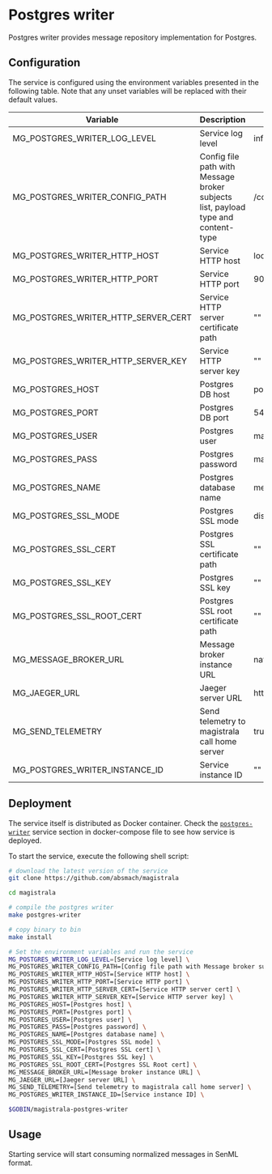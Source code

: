 # Postgres writer

Postgres writer provides message repository implementation for Postgres.

## Configuration

The service is configured using the environment variables presented in the
following table. Note that any unset variables will be replaced with their
default values.

| Variable                            | Description                                                                       | Default                        |
| ----------------------------------- | --------------------------------------------------------------------------------- | ------------------------------ |
| MG_POSTGRES_WRITER_LOG_LEVEL        | Service log level                                                                 | info                           |
| MG_POSTGRES_WRITER_CONFIG_PATH      | Config file path with Message broker subjects list, payload type and content-type | /config.toml                   |
| MG_POSTGRES_WRITER_HTTP_HOST        | Service HTTP host                                                                 | localhost                      |
| MG_POSTGRES_WRITER_HTTP_PORT        | Service HTTP port                                                                 | 9010                           |
| MG_POSTGRES_WRITER_HTTP_SERVER_CERT | Service HTTP server certificate path                                              | ""                             |
| MG_POSTGRES_WRITER_HTTP_SERVER_KEY  | Service HTTP server key                                                           | ""                             |
| MG_POSTGRES_HOST                    | Postgres DB host                                                                  | postgres                       |
| MG_POSTGRES_PORT                    | Postgres DB port                                                                  | 5432                           |
| MG_POSTGRES_USER                    | Postgres user                                                                     | magistrala                     |
| MG_POSTGRES_PASS                    | Postgres password                                                                 | magistrala                     |
| MG_POSTGRES_NAME                    | Postgres database name                                                            | messages                       |
| MG_POSTGRES_SSL_MODE                | Postgres SSL mode                                                                 | disabled                       |
| MG_POSTGRES_SSL_CERT                | Postgres SSL certificate path                                                     | ""                             |
| MG_POSTGRES_SSL_KEY                 | Postgres SSL key                                                                  | ""                             |
| MG_POSTGRES_SSL_ROOT_CERT           | Postgres SSL root certificate path                                                | ""                             |
| MG_MESSAGE_BROKER_URL               | Message broker instance URL                                                       | nats://localhost:4222          |
| MG_JAEGER_URL                       | Jaeger server URL                                                                 | http://jaeger:14268/api/traces |
| MG_SEND_TELEMETRY                   | Send telemetry to magistrala call home server                                     | true                           |
| MG_POSTGRES_WRITER_INSTANCE_ID      | Service instance ID                                                               | ""                             |

## Deployment

The service itself is distributed as Docker container. Check the [`postgres-writer`](https://github.com/absmach/magistrala/blob/main/docker/addons/postgres-writer/docker-compose.yml#L34-L59) service section in docker-compose file to see how service is deployed.

To start the service, execute the following shell script:

```bash
# download the latest version of the service
git clone https://github.com/absmach/magistrala

cd magistrala

# compile the postgres writer
make postgres-writer

# copy binary to bin
make install

# Set the environment variables and run the service
MG_POSTGRES_WRITER_LOG_LEVEL=[Service log level] \
MG_POSTGRES_WRITER_CONFIG_PATH=[Config file path with Message broker subjects list, payload type and content-type] \
MG_POSTGRES_WRITER_HTTP_HOST=[Service HTTP host] \
MG_POSTGRES_WRITER_HTTP_PORT=[Service HTTP port] \
MG_POSTGRES_WRITER_HTTP_SERVER_CERT=[Service HTTP server cert] \
MG_POSTGRES_WRITER_HTTP_SERVER_KEY=[Service HTTP server key] \
MG_POSTGRES_HOST=[Postgres host] \
MG_POSTGRES_PORT=[Postgres port] \
MG_POSTGRES_USER=[Postgres user] \
MG_POSTGRES_PASS=[Postgres password] \
MG_POSTGRES_NAME=[Postgres database name] \
MG_POSTGRES_SSL_MODE=[Postgres SSL mode] \
MG_POSTGRES_SSL_CERT=[Postgres SSL cert] \
MG_POSTGRES_SSL_KEY=[Postgres SSL key] \
MG_POSTGRES_SSL_ROOT_CERT=[Postgres SSL Root cert] \
MG_MESSAGE_BROKER_URL=[Message broker instance URL] \
MG_JAEGER_URL=[Jaeger server URL] \
MG_SEND_TELEMETRY=[Send telemetry to magistrala call home server] \
MG_POSTGRES_WRITER_INSTANCE_ID=[Service instance ID] \

$GOBIN/magistrala-postgres-writer
```

## Usage

Starting service will start consuming normalized messages in SenML format.
